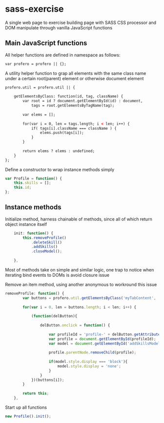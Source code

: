 # sass-exercise

A single web page to exercise building page with SASS CSS processor and DOM manipulate through vanilla JavaScript functions

## Main JavaScript functions

All helper functions are defined in namespace as follows:
```html
var profero = profero || {};
```

A utility helper function to grap all elements with the same class name under a certain root(parent) element or otherwise document element
```html
profero.util = profero.util || {
	
	getElementsByClass: function(id, tag, className) {
		var root = id ? document.getElementById(id) : document,
			tags = root.getElementsByTagName(tag);
		
		var elems = [];
		
		for(var i = 0, len = tags.length; i < len; i++) {
			if( tags[i].className === className ) {
				elems.push(tags[i]);
			}
		}
		
		return elems ? elems : undefined;
	}
};
```

Define a constructor to wrap instance methods simply
```javascript
var Profile = function() {
	this.skills = [];
	this.id;
};
```

## Instance methods
Initialize method, harness chainable of methods, since all of which return object instance itself
```javascript
	init: function() {
		this.removeProfile()
			.deleteSkill()
			.addSkills()
			.closeModel();
		
	},
```

Most of methods take on simple and similar logic, one trap to notice when iterating bind events to DOMs is avoid closure issue

Remove an item method, using another anonymous to workround this issue
```javascript
removeProfile: function() {
		var buttons = profero.util.getElementsByClass('myTabContent', 'button', 'deleteProfile');
		
		for(var i = 0, len = buttons.length; i < len; i++) {
			
			(function(delButton){
			
				delButton.onclick = function() {
				
					var profileId = 'profile-' + delButton.getAttribute('data-profile-id');
					var profile = document.getElementById(profileId);
					var model = document.getElementById('addSkillsModel');
					
					profile.parentNode.removeChild(profile);
					
					if(model.style.display === 'block'){
						model.style.display = 'none';
					}
				}
			})(buttons[i]);		
		}
		
		return this;
	},
```

Start up all functions
```javascript
new Profile().init();
```
